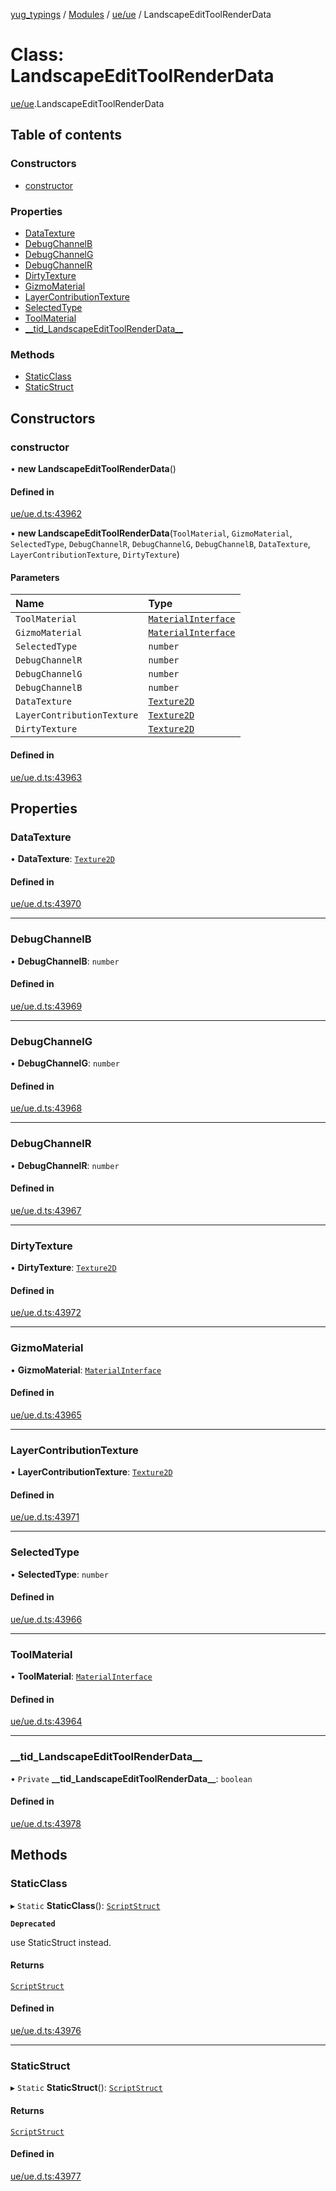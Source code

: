 [yug_typings](../README.md) / [Modules](../modules.md) / [ue/ue](../modules/ue_ue.md) / LandscapeEditToolRenderData

# Class: LandscapeEditToolRenderData

[ue/ue](../modules/ue_ue.md).LandscapeEditToolRenderData

## Table of contents

### Constructors

- [constructor](ue_ue.LandscapeEditToolRenderData.md#constructor)

### Properties

- [DataTexture](ue_ue.LandscapeEditToolRenderData.md#datatexture)
- [DebugChannelB](ue_ue.LandscapeEditToolRenderData.md#debugchannelb)
- [DebugChannelG](ue_ue.LandscapeEditToolRenderData.md#debugchannelg)
- [DebugChannelR](ue_ue.LandscapeEditToolRenderData.md#debugchannelr)
- [DirtyTexture](ue_ue.LandscapeEditToolRenderData.md#dirtytexture)
- [GizmoMaterial](ue_ue.LandscapeEditToolRenderData.md#gizmomaterial)
- [LayerContributionTexture](ue_ue.LandscapeEditToolRenderData.md#layercontributiontexture)
- [SelectedType](ue_ue.LandscapeEditToolRenderData.md#selectedtype)
- [ToolMaterial](ue_ue.LandscapeEditToolRenderData.md#toolmaterial)
- [\_\_tid\_LandscapeEditToolRenderData\_\_](ue_ue.LandscapeEditToolRenderData.md#__tid_landscapeedittoolrenderdata__)

### Methods

- [StaticClass](ue_ue.LandscapeEditToolRenderData.md#staticclass)
- [StaticStruct](ue_ue.LandscapeEditToolRenderData.md#staticstruct)

## Constructors

### constructor

• **new LandscapeEditToolRenderData**()

#### Defined in

[ue/ue.d.ts:43962](https://github.com/YugMetaverse/yug_typings/blob/25cad34/ue/ue.d.ts#L43962)

• **new LandscapeEditToolRenderData**(`ToolMaterial`, `GizmoMaterial`, `SelectedType`, `DebugChannelR`, `DebugChannelG`, `DebugChannelB`, `DataTexture`, `LayerContributionTexture`, `DirtyTexture`)

#### Parameters

| Name | Type |
| :------ | :------ |
| `ToolMaterial` | [`MaterialInterface`](ue_ue.MaterialInterface.md) |
| `GizmoMaterial` | [`MaterialInterface`](ue_ue.MaterialInterface.md) |
| `SelectedType` | `number` |
| `DebugChannelR` | `number` |
| `DebugChannelG` | `number` |
| `DebugChannelB` | `number` |
| `DataTexture` | [`Texture2D`](ue_ue.Texture2D.md) |
| `LayerContributionTexture` | [`Texture2D`](ue_ue.Texture2D.md) |
| `DirtyTexture` | [`Texture2D`](ue_ue.Texture2D.md) |

#### Defined in

[ue/ue.d.ts:43963](https://github.com/YugMetaverse/yug_typings/blob/25cad34/ue/ue.d.ts#L43963)

## Properties

### DataTexture

• **DataTexture**: [`Texture2D`](ue_ue.Texture2D.md)

#### Defined in

[ue/ue.d.ts:43970](https://github.com/YugMetaverse/yug_typings/blob/25cad34/ue/ue.d.ts#L43970)

___

### DebugChannelB

• **DebugChannelB**: `number`

#### Defined in

[ue/ue.d.ts:43969](https://github.com/YugMetaverse/yug_typings/blob/25cad34/ue/ue.d.ts#L43969)

___

### DebugChannelG

• **DebugChannelG**: `number`

#### Defined in

[ue/ue.d.ts:43968](https://github.com/YugMetaverse/yug_typings/blob/25cad34/ue/ue.d.ts#L43968)

___

### DebugChannelR

• **DebugChannelR**: `number`

#### Defined in

[ue/ue.d.ts:43967](https://github.com/YugMetaverse/yug_typings/blob/25cad34/ue/ue.d.ts#L43967)

___

### DirtyTexture

• **DirtyTexture**: [`Texture2D`](ue_ue.Texture2D.md)

#### Defined in

[ue/ue.d.ts:43972](https://github.com/YugMetaverse/yug_typings/blob/25cad34/ue/ue.d.ts#L43972)

___

### GizmoMaterial

• **GizmoMaterial**: [`MaterialInterface`](ue_ue.MaterialInterface.md)

#### Defined in

[ue/ue.d.ts:43965](https://github.com/YugMetaverse/yug_typings/blob/25cad34/ue/ue.d.ts#L43965)

___

### LayerContributionTexture

• **LayerContributionTexture**: [`Texture2D`](ue_ue.Texture2D.md)

#### Defined in

[ue/ue.d.ts:43971](https://github.com/YugMetaverse/yug_typings/blob/25cad34/ue/ue.d.ts#L43971)

___

### SelectedType

• **SelectedType**: `number`

#### Defined in

[ue/ue.d.ts:43966](https://github.com/YugMetaverse/yug_typings/blob/25cad34/ue/ue.d.ts#L43966)

___

### ToolMaterial

• **ToolMaterial**: [`MaterialInterface`](ue_ue.MaterialInterface.md)

#### Defined in

[ue/ue.d.ts:43964](https://github.com/YugMetaverse/yug_typings/blob/25cad34/ue/ue.d.ts#L43964)

___

### \_\_tid\_LandscapeEditToolRenderData\_\_

• `Private` **\_\_tid\_LandscapeEditToolRenderData\_\_**: `boolean`

#### Defined in

[ue/ue.d.ts:43978](https://github.com/YugMetaverse/yug_typings/blob/25cad34/ue/ue.d.ts#L43978)

## Methods

### StaticClass

▸ `Static` **StaticClass**(): [`ScriptStruct`](ue_ue.ScriptStruct.md)

**`Deprecated`**

use StaticStruct instead.

#### Returns

[`ScriptStruct`](ue_ue.ScriptStruct.md)

#### Defined in

[ue/ue.d.ts:43976](https://github.com/YugMetaverse/yug_typings/blob/25cad34/ue/ue.d.ts#L43976)

___

### StaticStruct

▸ `Static` **StaticStruct**(): [`ScriptStruct`](ue_ue.ScriptStruct.md)

#### Returns

[`ScriptStruct`](ue_ue.ScriptStruct.md)

#### Defined in

[ue/ue.d.ts:43977](https://github.com/YugMetaverse/yug_typings/blob/25cad34/ue/ue.d.ts#L43977)
